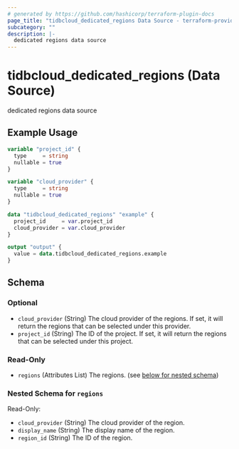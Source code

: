 ```yaml
---
# generated by https://github.com/hashicorp/terraform-plugin-docs
page_title: "tidbcloud_dedicated_regions Data Source - terraform-provider-tidbcloud"
subcategory: ""
description: |-
  dedicated regions data source
---
```


# tidbcloud_dedicated_regions (Data Source)

dedicated regions data source

## Example Usage

```terraform
variable "project_id" {
  type     = string
  nullable = true
}

variable "cloud_provider" {
  type     = string
  nullable = true
}

data "tidbcloud_dedicated_regions" "example" {
  project_id     = var.project_id
  cloud_provider = var.cloud_provider
}

output "output" {
  value = data.tidbcloud_dedicated_regions.example
}
```

<!-- schema generated by tfplugindocs -->
## Schema

### Optional

- `cloud_provider` (String) The cloud provider of the regions. If set, it will return the regions that can be selected under this provider.
- `project_id` (String) The ID of the project. If set, it will return the regions that can be selected under this project.

### Read-Only

- `regions` (Attributes List) The regions. (see [below for nested schema](#nestedatt--regions))

<a id="nestedatt--regions"></a>
### Nested Schema for `regions`

Read-Only:

- `cloud_provider` (String) The cloud provider of the region.
- `display_name` (String) The display name of the region.
- `region_id` (String) The ID of the region.
